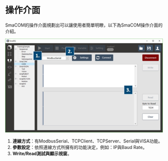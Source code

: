 # 操作介面

SmaCOM的操作介面規劃出可以讓使用者簡單明瞭，以下為SmaCOM操作介面的介紹。

![SmaCOM&#x64CD;&#x4F5C;&#x4ECB;&#x9762;](../../.gitbook/assets/smacom-jie-mian-jie-shao.jpg)

1. **連線方式**：有ModbusSerial、TCPClient、TCPServer、Serial與VISA功能。
2. **參數設定**：依照連線方式所擁有的功能決定，例如：IP與Baud Rate。
3. **Write/Read測試與顯示視窗**。

